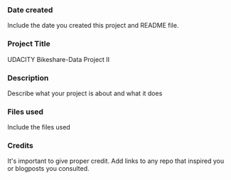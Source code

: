### Date created
Include the date you created this project and README file.

### Project Title
UDACITY Bikeshare-Data Project II

### Description
Describe what your project is about and what it does

### Files used
Include the files used

### Credits
It's important to give proper credit. Add links to any repo that inspired you or blogposts you consulted.

